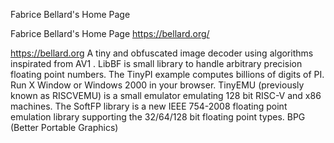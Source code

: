 Fabrice Bellard's Home Page

Fabrice Bellard's Home Page
https://bellard.org/

https://bellard.org A tiny and obfuscated image decoder using algorithms inspirated from AV1 . LibBF is small library to handle arbitrary precision floating point numbers. The TinyPI example computes billions of digits of PI. Run X Window or Windows 2000 in your browser. TinyEMU (previously known as RISCVEMU) is a small emulator emulating 128 bit RISC-V and x86 machines. The SoftFP library is a new IEEE 754-2008 floating point emulation library supporting the 32/64/128 bit floating point types. BPG (Better Portable Graphics)